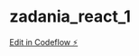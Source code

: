 # zadania_react_1

[Edit in Codeflow ⚡️](https://stackblitz.com/~/github.com/s25663/zadania_react_1)